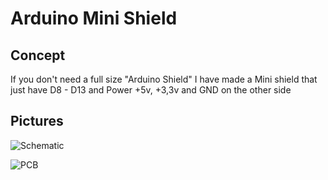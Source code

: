 # Arduino Mini Shield

## Concept

If you don't need a full size "Arduino Shield" I have made a Mini shield that just have D8 - D13 and Power +5v, +3,3v and GND on the other side


## Pictures
![Schematic](https://github.com/MatsK/Arduino-Mini-Shield/blob/master/Doc/Schematic.png "Schematic")

![PCB](https://github.com/MatsK/Arduino-Mini-Shield/blob/master/Doc/PCB.png "PCB")
